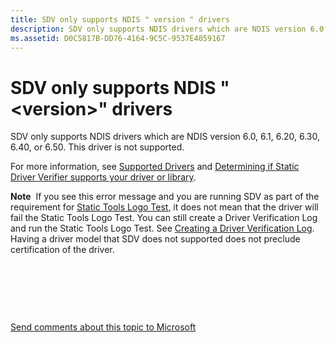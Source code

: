 ```yaml
---
title: SDV only supports NDIS " version " drivers
description: SDV only supports NDIS drivers which are NDIS version 6.0, 6.1, 6.20, 6.30, 6.40, or 6.50. This driver is not supported.
ms.assetid: D0C5817B-DD76-4164-9C5C-9537E4059167
---
```


# SDV only supports NDIS "&lt;version&gt;" drivers


SDV only supports NDIS drivers which are NDIS version 6.0, 6.1, 6.20, 6.30, 6.40, or 6.50. This driver is not supported.

For more information, see [Supported Drivers](supported-drivers.md) and [Determining if Static Driver Verifier supports your driver or library](determining-if-static-driver-verifier-supports-your-driver-or-library.md).

**Note**  If you see this error message and you are running SDV as part of the requirement for [Static Tools Logo Test](https://msdn.microsoft.com/library/windows/hardware/mt219212), it does not mean that the driver will fail the Static Tools Logo Test. You can still create a Driver Verification Log and run the Static Tools Logo Test. See [Creating a Driver Verification Log](https://msdn.microsoft.com/windows-drivers/develop/creating_a_driver_verification_log). Having a driver model that SDV does not supported does not preclude certification of the driver.

 

 

 

[Send comments about this topic to Microsoft](mailto:wsddocfb@microsoft.com?subject=Documentation%20feedback%20[devtest\devtest]:%20SDV%20only%20supports%20NDIS%20"<version>"%20drivers%20%20RELEASE:%20%2811/17/2016%29&body=%0A%0APRIVACY%20STATEMENT%0A%0AWe%20use%20your%20feedback%20to%20improve%20the%20documentation.%20We%20don't%20use%20your%20email%20address%20for%20any%20other%20purpose,%20and%20we'll%20remove%20your%20email%20address%20from%20our%20system%20after%20the%20issue%20that%20you're%20reporting%20is%20fixed.%20While%20we're%20working%20to%20fix%20this%20issue,%20we%20might%20send%20you%20an%20email%20message%20to%20ask%20for%20more%20info.%20Later,%20we%20might%20also%20send%20you%20an%20email%20message%20to%20let%20you%20know%20that%20we've%20addressed%20your%20feedback.%0A%0AFor%20more%20info%20about%20Microsoft's%20privacy%20policy,%20see%20http://privacy.microsoft.com/default.aspx. "Send comments about this topic to Microsoft")




